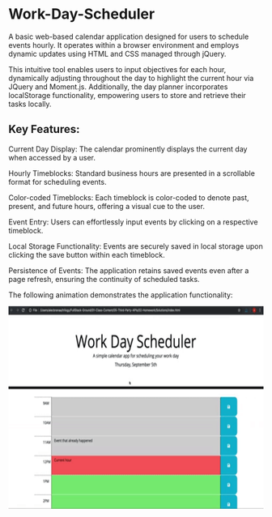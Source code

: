 # Work-Day-Scheduler

A basic web-based calendar application designed for users to schedule events hourly. It operates within a browser environment and employs dynamic updates using HTML and CSS managed through jQuery.

This intuitive tool enables users to input objectives for each hour, dynamically adjusting throughout the day to highlight the current hour via JQuery and Moment.js. Additionally, the day planner incorporates localStorage functionality, empowering users to store and retrieve their tasks locally.

## Key Features:

Current Day Display: The calendar prominently displays the current day when accessed by a user.

Hourly Timeblocks: Standard business hours are presented in a scrollable format for scheduling events.

Color-coded Timeblocks: Each timeblock is color-coded to denote past, present, and future hours, offering a visual cue to the user.

Event Entry: Users can effortlessly input events by clicking on a respective timeblock.

Local Storage Functionality: Events are securely saved in local storage upon clicking the save button within each timeblock.

Persistence of Events: The application retains saved events even after a page refresh, ensuring the continuity of scheduled tasks.

The following animation demonstrates the application functionality:

<img src="starter/05-third-party-apis-homework-demo.gif" width="650" height="400">
